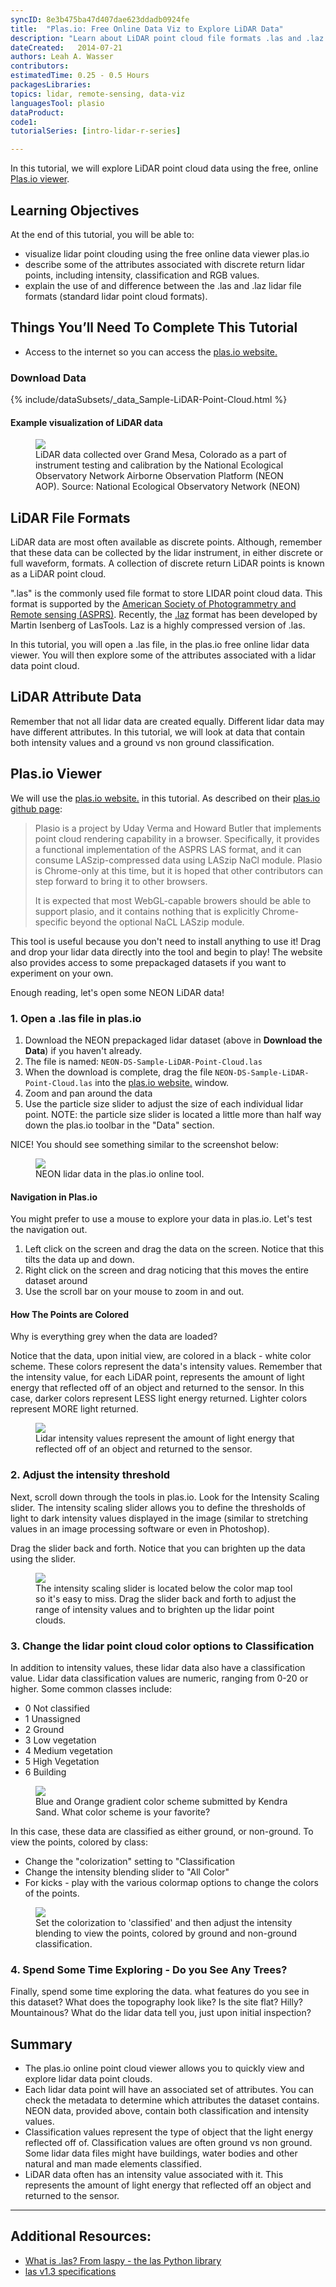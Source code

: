 ```yaml
---
syncID: 8e3b475ba47d407dae623ddadb0924fe
title:  "Plas.io: Free Online Data Viz to Explore LiDAR Data" 
description: "Learn about LiDAR point cloud file formats .las and .laz. Explore LiDAR point cloud data using the free, online Plas.io viewer ."
dateCreated:   2014-07-21 
authors: Leah A. Wasser
contributors:
estimatedTime: 0.25 - 0.5 Hours
packagesLibraries:
topics: lidar, remote-sensing, data-viz
languagesTool: plasio
dataProduct:
code1:
tutorialSeries: [intro-lidar-r-series]

---
```


In this tutorial, we will explore LiDAR point cloud data using the free, online 
<a href="http://plas.io" target="_blank"> Plas.io viewer</a>. 

<div id="ds-objectives" markdown="1">

## Learning Objectives
At the end of this tutorial, you will be able to: 

* visualize lidar point clouding using the free online data viewer plas.io
* describe some of the attributes associated with discrete return lidar points, including 
intensity, classification and RGB values.
* explain the use of and difference between the .las and .laz lidar file formats 
(standard lidar point cloud formats).

## Things You’ll Need To Complete This Tutorial

* Access to the internet so you can access the 
<a href="http://plas.io" target="_blank"> plas.io website.</a>

### Download Data

{% include/dataSubsets/_data_Sample-LiDAR-Point-Cloud.html %}

</div>

#### Example visualization of LiDAR data 

 <figure>
	<a href="{{ site.baseurl }}/images/lidar/biomass.png">
	<img src="{{ site.baseurl }}/images/lidar/biomass.png"></a>
	<figcaption> LiDAR data collected over Grand Mesa, Colorado as a part of 
	instrument testing and calibration by the National Ecological Observatory Network 
	Airborne Observation Platform (NEON AOP).
	Source: National Ecological Observatory Network (NEON)  
	</figcaption>
</figure>

## LiDAR File Formats
LiDAR data are most often available as discrete points. Although, remember that these data 
can be collected by the lidar instrument, in either discrete or full waveform, formats. 
A collection of discrete return LiDAR points is known as a LiDAR point cloud.

".las" is the commonly used file format to store LIDAR point cloud data. This 
format is supported by the 
<a href="http://www.asprs.org/" target="_blank"> American Society of Photogrammetry and Remote sensing (ASPRS)</a>. 
Recently, the 
<a href="http://www.laszip.org/" target="_blank">.laz</a> 
format has been developed by Martin Isenberg of LasTools. Laz is a highly 
compressed version of .las.

In this tutorial, you will open a .las file, in the plas.io free online lidar 
data viewer. You will then explore some of the attributes associated with a 
lidar data point cloud.

## LiDAR Attribute Data 
Remember that not all lidar data are created equally. Different lidar data may
have different attributes. In this tutorial, we will look at data that contain 
both intensity values and a ground vs non ground classification.


## Plas.io Viewer
We will use the 
<a href="http://plas.io" target="_blank"> plas.io website.</a> 
in this tutorial. As described on their 
<a href="https://github.com/verma/plasio" target="_blank">plas.io github page</a>:

> Plasio is a project by Uday Verma and Howard Butler that implements point cloud 
rendering capability in a browser. Specifically, it provides a functional 
implementation of the ASPRS LAS format, and it can consume LASzip-compressed 
data using LASzip NaCl module. Plasio is Chrome-only at this time, but it is 
hoped that other contributors can step forward to bring it to other browsers.
> 
> It is expected that most WebGL-capable browers should be able to support 
plasio, and it contains nothing that is explicitly Chrome-specific beyond the 
optional NaCL LASzip module. 

This tool is useful because you don't need to install anything to use it! Drag 
and drop your lidar data directly into the tool and begin to play! The website 
also provides access to some prepackaged datasets if you want to experiment on 
your own.

Enough reading, let's open some NEON LiDAR data!
 
### 1. Open a .las file in plas.io

1. Download the NEON prepackaged lidar dataset (above in **Download the Data**) 
if you haven't already.
2. The file is named: `NEON-DS-Sample-LiDAR-Point-Cloud.las`
2. When the download is complete, drag the file `NEON-DS-Sample-LiDAR-Point-Cloud.las` 
into the <a href="http://plas.io" target="_blank"> plas.io website.</a> window.
3. Zoom and pan around the data
4. Use the particle size slider to adjust the size of each individual lidar point. 
NOTE: the particle size slider is located a little more than half way down the 
plas.io toolbar in the "Data" section.

NICE! You should see something similar to the screenshot below:

<figure>
	<a href="{{ site.baseurl }}/images/lidar/plasio_dataImport.png">
	<img src="{{ site.baseurl }}/images/lidar/plasio_dataImport.png"></a>
	<figcaption> NEON lidar data in the plas.io online tool. 
	</figcaption>
</figure>

#### Navigation in Plas.io
You might prefer to use a mouse to explore your data in plas.io. Let's test the navigation out.

1. Left click on the screen and drag the data on the screen. Notice that this tilts the data up and down.
2. Right click on the screen and drag noticing that this moves the entire dataset around
3. Use the scroll bar on your mouse to zoom in and out. 

#### How The Points are Colored

Why is everything grey when the data are loaded? 

Notice that the data, upon initial view, are colored in a black - white color 
scheme. These colors represent the data's intensity values. Remember that the 
intensity value, for each LiDAR point, represents the amount of light energy 
that reflected off of an object and returned to the sensor. In this case, darker 
colors represent LESS light energy returned. Lighter colors represent MORE light 
returned.


 <figure>
	<a href="{{ site.baseurl }}/images/lidar/Lidar_Intensity.jpg">
	<img src="{{ site.baseurl }}/images/lidar/Lidar_Intensity.jpg"></a>
	<figcaption> Lidar intensity values represent the amount of light energy that
	reflected off of an object and returned to the sensor. 
	</figcaption>
</figure>


### 2. Adjust the intensity threshold

Next, scroll down through the tools in plas.io. Look for the Intensity Scaling 
slider. The intensity scaling slider allows you to define the thresholds of 
light to dark intensity values displayed in the image (similar to stretching 
values in an image processing software or even in Photoshop).

Drag the slider back and forth. Notice that you can brighten up the data using the slider.

<figure>
	<a href="{{ site.baseurl }}/images/lidar/intensitySlider.png">
	<img src="{{ site.baseurl }}/images/lidar/intensitySlider.png"></a>
	<figcaption> The intensity scaling slider is located below the color map 
tool so it's easy to miss. Drag the slider back and forth to adjust the range 
of intensity values and to brighten up the lidar point clouds.
	</figcaption>
</figure>


### 3. Change the lidar point cloud color options to Classification

In addition to intensity values, these lidar data also have a classification 
value. Lidar data classification values are numeric, ranging from 0-20 or 
higher. Some common classes include:

- 0 Not classified
- 1 Unassigned
- 2 Ground
- 3 Low vegetation
- 4 Medium vegetation
- 5 High Vegetation
- 6 Building

<figure>
	<a href="{{ site.baseurl }}/images/lidar/plasio_ColorScheme_KendraSand.png">
	<img src="{{ site.baseurl }}/images/lidar/plasio_ColorScheme_KendraSand.png"></a>
	<figcaption> Blue and Orange gradient color scheme submitted by Kendra Sand.
	What color scheme is your favorite?
	</figcaption>
</figure>

In this case, these data are classified as either ground, or non-ground. To 
view the points, colored by class:

- Change the "colorization" setting to "Classification
- Change the intensity blending slider to "All Color" 
- For kicks - play with the various colormap options to change the colors of the points.

<figure>
	<a href="{{ site.baseurl }}/images/lidar/classification_Colorization2.png">
	<img src="{{ site.baseurl }}/images/lidar/classification_Colorization2.png"></a>
	<figcaption> Set the colorization to 'classified' and then adjust the 
	intensity blending to view the points, colored by ground and non-ground classification.
	</figcaption>
</figure>


### 4. Spend Some Time Exploring - Do you See Any Trees?
Finally, spend some time exploring the data. what features do you see in this 
dataset? What does the topography look like? Is the site flat? Hilly? 
Mountainous? What do the lidar data tell you, just upon initial inspection?

## Summary

* The plas.io online point cloud viewer allows you to quickly view and explore 
lidar data point clouds.
* Each lidar data point will have an associated set of attributes. You can 
check the metadata to determine which attributes the dataset contains. 
NEON data, provided above, contain both classification and intensity values. 
* Classification values represent the type of object that the light energy 
reflected off of. Classification values are often ground vs non ground. Some 
lidar data files might have buildings, water bodies and other natural and man 
made elements classified.
* LiDAR data often has an intensity value associated with it. This represents 
the amount of light energy that reflected off an object and returned to the sensor. 

***

## Additional Resources:

*	<a href="http://laspy.readthedocs.org/en/latest/tut_background.html" target="_blank"> What is .las? From laspy - the las Python library</a>
*	<a href="http://www.asprs.org/a/society/committees/standards/asprs_las_spec_v13.pdf" target="_blank"> las v1.3 specifications</a>

